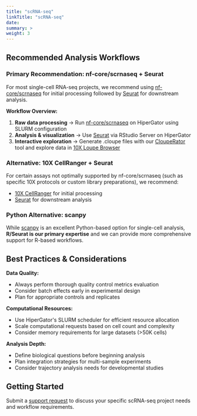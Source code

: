 ```yaml
---
title: "scRNA-seq"
linkTitle: "scRNA-seq"
date:
summary: >
weight: 3
---
```


## Recommended Analysis Workflows

### Primary Recommendation: nf-core/scrnaseq + Seurat
For most single-cell RNA-seq projects, we recommend using [nf-core/scrnaseq](https://nf-co.re/scrnaseq) for initial processing followed by [Seurat](https://satijalab.org/seurat/) for downstream analysis.

**Workflow Overview:**
1. **Raw data processing** → Run [nf-core/scrnaseq](https://nf-co.re/scrnaseq) on HiperGator using SLURM configuration
2. **Analysis & visualization** → Use [Seurat](https://satijalab.org/seurat/) via RStudio Server on HiperGator 
3. **Interactive exploration** → Generate .cloupe files with our [CloupeRator](/#) tool and explore data in [10X Loupe Browser](https://www.10xgenomics.com/support/software/loupe-browser/downloads)

### Alternative: 10X CellRanger + Seurat
For certain assays not optimally supported by nf-core/scrnaseq (such as specific 10X protocols or custom library preparations), we recommend:
- [10X CellRanger](https://support.10xgenomics.com/single-cell-gene-expression/software/pipelines/latest/what-is-cell-ranger) for initial processing
- [Seurat](https://satijalab.org/seurat/) for downstream analysis

### Python Alternative: scanpy
While [scanpy](https://scanpy.readthedocs.io/) is an excellent Python-based option for single-cell analysis, **R/Seurat is our primary expertise** and we can provide more comprehensive support for R-based workflows.

## Best Practices & Considerations

**Data Quality:**
- Always perform thorough quality control metrics evaluation
- Consider batch effects early in experimental design
- Plan for appropriate controls and replicates

**Computational Resources:**
- Use HiperGator's SLURM scheduler for efficient resource allocation
- Scale computational requests based on cell count and complexity
- Consider memory requirements for large datasets (>50K cells)

**Analysis Depth:**
- Define biological questions before beginning analysis
- Plan integration strategies for multi-sample experiments  
- Consider trajectory analysis needs for developmental studies

## Getting Started
Submit a [support request](https://cancer.ufl.edu/research/shared-resources/biostatistics-computational-biology-shared-resource/biostatistics-shared-resource-support-request-form/) to discuss your specific scRNA-seq project needs and workflow requirements.
